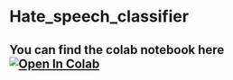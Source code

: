 # Hate_speech_classifier

## You can find the colab notebook here [![Open In Colab](https://colab.research.google.com/assets/colab-badge.svg)](https://colab.research.google.com/drive/1uLemUD98PKwF9Y5tS4dPxN5MYczXR9N2?usp=sharing)

